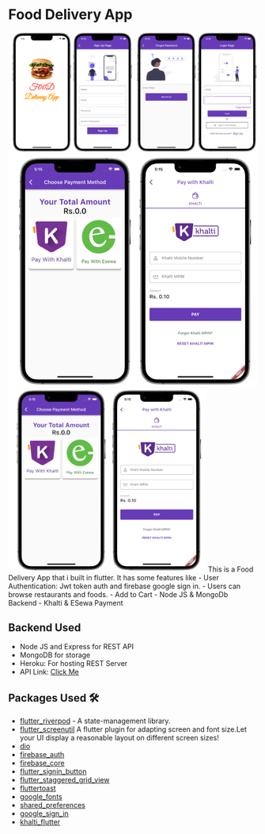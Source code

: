 # Food Delivery App
<img src = "https://github.com/gameonanil/food_delivery_app/blob/master/assets/banner/d1.png?raw=true" width="700"/>
<img src = "https://github.com/gameonanil/food_delivery_app/blob/master/assets/banner/d3.png?raw=true" width="700"/>
<img src = "https://github.com/gameonanil/food_delivery_app/blob/master/assets/banner/d3.png?raw=true" width="400"/>
This is a Food Delivery App that i built in flutter. It has some features like
- User Authentication: Jwt token auth and firebase google sign in.
- Users can browse restaurants and foods.
- Add to Cart
- Node JS & MongoDb Backend
- Khalti & ESewa Payment

## Backend Used
- Node JS and Express for REST API
- MongoDB for storage
- Heroku: For hosting REST Server
- API Link: [Click Me](https://food-api-mongo.herokuapp.com/)

## Packages Used 🛠
- [flutter_riverpod](https://pub.dev/packages/flutter_riverpod) - A state-management library.
- [flutter_screenutil](https://pub.dev/packages/flutter_screenutil)
A flutter plugin for adapting screen and font size.Let your UI display a reasonable layout on different screen sizes!
- [dio](https://pub.dev/packages/dio)
- [firebase_auth](https://pub.dev/packages/firebase_auth)
- [firebase_core](https://pub.dev/packages/firebase_core)
- [flutter_signin_button](https://pub.dev/packages/flutter_signin_button)
- [flutter_staggered_grid_view](https://pub.dev/packages/flutter_staggered_grid_view)
- [fluttertoast](https://pub.dev/packages/fluttertoast)
- [google_fonts](https://pub.dev/packages/google_fonts)
- [shared_preferences](https://pub.dev/packages/shared_preferences)
- [google_sign_in](https://pub.dev/packages/google_sign_in)
- [khalti_flutter](https://pub.dev/packages/khalti_flutter)

